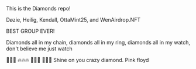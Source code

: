 This is the Diamonds repo! 

Døzie, Heilig, Kendall, OttaMint25, and WenAirdrop.NFT

BEST GROUP EVER!

Diamonds all in my chain, diamonds all in my ring, diamonds all in my watch, don't believe me just watch 

🚀🚀🚀
🔥🔥🔥
🍌🍌🍌
🐀🐀🐀
Shine on you crazy diamond. Pink floyd

